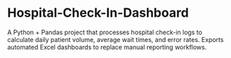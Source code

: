 # Hospital-Check-In-Dashboard
A Python + Pandas project that processes hospital check-in logs to calculate daily patient volume, average wait times, and error rates. Exports automated Excel dashboards to replace manual reporting workflows.
